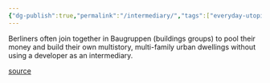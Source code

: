 ```yaml
---
{"dg-publish":true,"permalink":"/intermediary/","tags":["everyday-utopia-what-2000-years-of-wild-experiments-can-teach-us-about-the-good-life"],"created":"","updated":""}
---
```


Berliners often join together in Baugruppen (buildings groups) to pool their money and build their own multistory, multi-family urban dwellings without using a developer as an intermediary. 

[source](https://www.goodreads.com/book/show/62919855-everyday-utopia)